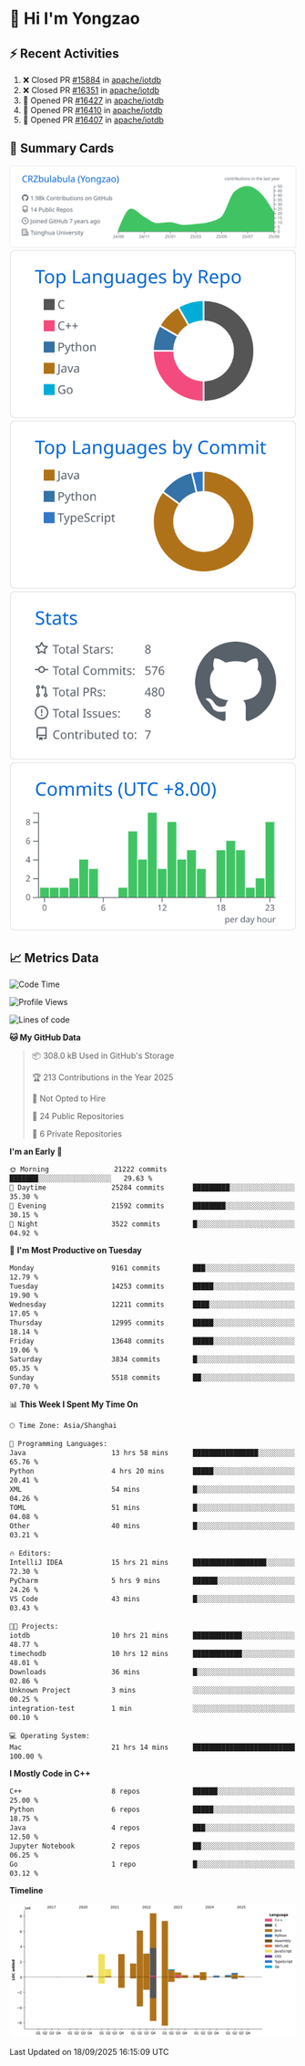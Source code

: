 # 👋 Hi I'm Yongzao

## ⚡ Recent Activities
<!--START_SECTION:activity-->
1. ❌ Closed PR [#15884](undefined) in [apache/iotdb](https://github.com/apache/iotdb)
2. ❌ Closed PR [#16351](undefined) in [apache/iotdb](https://github.com/apache/iotdb)
3. 💪 Opened PR [#16427](undefined) in [apache/iotdb](https://github.com/apache/iotdb)
4. 💪 Opened PR [#16410](undefined) in [apache/iotdb](https://github.com/apache/iotdb)
5. 💪 Opened PR [#16407](undefined) in [apache/iotdb](https://github.com/apache/iotdb)
<!--END_SECTION:activity-->

## 🎑 Summary Cards

[![](https://raw.githubusercontent.com/CRZbulabula/CRZbulabula/main/profile-summary-card-output/github/0-profile-details.svg)](https://github.com/vn7n24fzkq/github-profile-summary-cards)
[![](https://raw.githubusercontent.com/CRZbulabula/CRZbulabula/main/profile-summary-card-output/github/1-repos-per-language.svg)](https://github.com/vn7n24fzkq/github-profile-summary-cards) [![](https://raw.githubusercontent.com/CRZbulabula/CRZbulabula/main/profile-summary-card-output/github/2-most-commit-language.svg)](https://github.com/vn7n24fzkq/github-profile-summary-cards)
[![](https://raw.githubusercontent.com/CRZbulabula/CRZbulabula/main/profile-summary-card-output/github/3-stats.svg)](https://github.com/vn7n24fzkq/github-profile-summary-cards) [![](https://raw.githubusercontent.com/CRZbulabula/CRZbulabula/main/profile-summary-card-output/github/4-productive-time.svg)](https://github.com/vn7n24fzkq/github-profile-summary-cards)

## 📈 Metrics Data

<!--START_SECTION:waka-->
![Code Time](http://img.shields.io/badge/Code%20Time-1%2C219%20hrs%2043%20mins-blue)

![Profile Views](http://img.shields.io/badge/Profile%20Views-0-blue)

![Lines of code](https://img.shields.io/badge/From%20Hello%20World%20I%27ve%20Written-37.8%20million%20lines%20of%20code-blue)

**🐱 My GitHub Data** 

> 📦 308.0 kB Used in GitHub's Storage 
 > 
> 🏆 213 Contributions in the Year 2025
 > 
> 🚫 Not Opted to Hire
 > 
> 📜 24 Public Repositories 
 > 
> 🔑 6 Private Repositories 
 > 
**I'm an Early 🐤** 

```text
🌞 Morning                21222 commits       ███████░░░░░░░░░░░░░░░░░░   29.63 % 
🌆 Daytime                25284 commits       █████████░░░░░░░░░░░░░░░░   35.30 % 
🌃 Evening                21592 commits       ████████░░░░░░░░░░░░░░░░░   30.15 % 
🌙 Night                  3522 commits        █░░░░░░░░░░░░░░░░░░░░░░░░   04.92 % 
```
📅 **I'm Most Productive on Tuesday** 

```text
Monday                   9161 commits        ███░░░░░░░░░░░░░░░░░░░░░░   12.79 % 
Tuesday                  14253 commits       █████░░░░░░░░░░░░░░░░░░░░   19.90 % 
Wednesday                12211 commits       ████░░░░░░░░░░░░░░░░░░░░░   17.05 % 
Thursday                 12995 commits       █████░░░░░░░░░░░░░░░░░░░░   18.14 % 
Friday                   13648 commits       █████░░░░░░░░░░░░░░░░░░░░   19.06 % 
Saturday                 3834 commits        █░░░░░░░░░░░░░░░░░░░░░░░░   05.35 % 
Sunday                   5518 commits        ██░░░░░░░░░░░░░░░░░░░░░░░   07.70 % 
```


📊 **This Week I Spent My Time On** 

```text
🕑︎ Time Zone: Asia/Shanghai

💬 Programming Languages: 
Java                     13 hrs 58 mins      ████████████████░░░░░░░░░   65.76 % 
Python                   4 hrs 20 mins       █████░░░░░░░░░░░░░░░░░░░░   20.41 % 
XML                      54 mins             █░░░░░░░░░░░░░░░░░░░░░░░░   04.26 % 
TOML                     51 mins             █░░░░░░░░░░░░░░░░░░░░░░░░   04.08 % 
Other                    40 mins             █░░░░░░░░░░░░░░░░░░░░░░░░   03.21 % 

🔥 Editors: 
IntelliJ IDEA            15 hrs 21 mins      ██████████████████░░░░░░░   72.30 % 
PyCharm                  5 hrs 9 mins        ██████░░░░░░░░░░░░░░░░░░░   24.26 % 
VS Code                  43 mins             █░░░░░░░░░░░░░░░░░░░░░░░░   03.43 % 

🐱‍💻 Projects: 
iotdb                    10 hrs 21 mins      ████████████░░░░░░░░░░░░░   48.77 % 
timechodb                10 hrs 12 mins      ████████████░░░░░░░░░░░░░   48.01 % 
Downloads                36 mins             █░░░░░░░░░░░░░░░░░░░░░░░░   02.86 % 
Unknown Project          3 mins              ░░░░░░░░░░░░░░░░░░░░░░░░░   00.25 % 
integration-test         1 min               ░░░░░░░░░░░░░░░░░░░░░░░░░   00.10 % 

💻 Operating System: 
Mac                      21 hrs 14 mins      █████████████████████████   100.00 % 
```

**I Mostly Code in C++** 

```text
C++                      8 repos             ██████░░░░░░░░░░░░░░░░░░░   25.00 % 
Python                   6 repos             █████░░░░░░░░░░░░░░░░░░░░   18.75 % 
Java                     4 repos             ███░░░░░░░░░░░░░░░░░░░░░░   12.50 % 
Jupyter Notebook         2 repos             ██░░░░░░░░░░░░░░░░░░░░░░░   06.25 % 
Go                       1 repo              █░░░░░░░░░░░░░░░░░░░░░░░░   03.12 % 
```



**Timeline**

![Lines of Code chart](https://raw.githubusercontent.com/CRZbulabula/CRZbulabula/main/assets/bar_graph.png)


 Last Updated on 18/09/2025 16:15:09 UTC
<!--END_SECTION:waka-->

